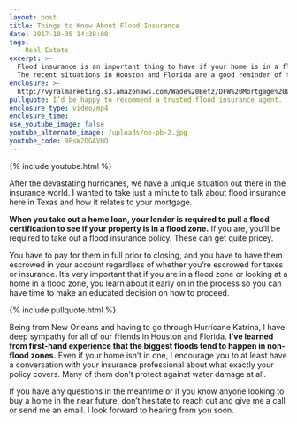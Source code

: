 ```yaml
---
layout: post
title: Things to Know About Flood Insurance
date: 2017-10-30 14:39:00
tags:
  - Real Estate
excerpt: >-
  Flood insurance is an important thing to have if your home is in a flood zone.
  The recent situations in Houston and Florida are a good reminder of that.
enclosure: >-
  http://vyralmarketing.s3.amazonaws.com/Wade%20Betz/DFW%20Mortgage%20Lender-%20Things%20to%20Know%20About%20Flood%20Insurance.mp4
pullquote: I’d be happy to recommend a trusted flood insurance agent.
enclosure_type: video/mp4
enclosure_time:
use_youtube_image: false
youtube_alternate_image: /uploads/no-pb-2.jpg
youtube_code: 9PsW2QGAVHQ
---
```



{% include youtube.html %}

After the devastating hurricanes, we have a unique situation out there in the insurance world. I wanted to take just a minute to talk about flood insurance here in Texas and how it relates to your mortgage.

**When you take out a home loan, your lender is required to pull a flood certification to see if your property is in a flood zone.** If you are, you’ll be required to take out a flood insurance policy. These can get quite pricey.

You have to pay for them in full prior to closing, and you have to have them escrowed in your account regardless of whether you’re escrowed for taxes or insurance. It’s very important that if you are in a flood zone or looking at a home in a flood zone, you learn about it early on in the process so you can have time to make an educated decision on how to proceed.

{% include pullquote.html %}

Being from New Orleans and having to go through Hurricane Katrina, I have deep sympathy for all of our friends in Houston and Florida. **I’ve learned from first-hand experience that the biggest floods tend to happen in non-flood zones.** Even if your home isn’t in one, I encourage you to at least have a conversation with your insurance professional about what exactly your policy covers. Many of them don’t protect against water damage at all.

If you have any questions in the meantime or if you know anyone looking to buy a home in the near future, don’t hesitate to reach out and give me a call or send me an email. I look forward to hearing from you soon.